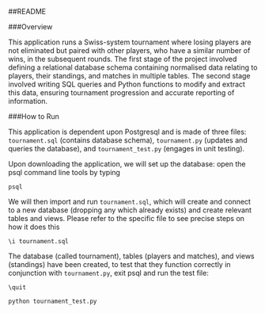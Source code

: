 ##README

###Overview

This application runs a Swiss-system tournament where losing players are not eliminated but paired with other players, who have a similar number of wins, in the subsequent rounds. The first stage of the project involved defining a relational database schema containing normalised data relating to players, their standings, and matches in multiple tables. The second stage involved writing SQL queries and Python functions to modify and extract this data, ensuring tournament progression and accurate reporting of information.


###How to Run

This application is dependent upon Postgresql and is made of three files: `tournament.sql` (contains database schema), `tournament.py` (updates and queries the database), and `tournament_test.py` (engages in unit testing).

Upon downloading the application, we will set up the database: open the psql command line tools by typing

`psql`

We will then import and run `tournament.sql`, which will create and connect to a new database (dropping any which already exists) and create relevant tables and views. Please refer to the specific file to see precise steps on how it does this

`\i tournament.sql`

The database (called tournament), tables (players and matches), and views (standings) have been created, to test that they function correctly in conjunction with `tournament.py`, exit psql and run the test file:

`\quit`

`python tournament_test.py`
